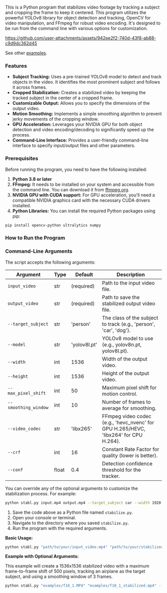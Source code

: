 This is a Python program that stabilizes video footage by tracking a subject and cropping the frame to keep it centered. This program utilizes the powerful YOLOv8 library for object detection and tracking, OpenCV for video manipulation, and FFmpeg for robust video encoding. It's designed to be run from the command line with various options for customization.



https://github.com/user-attachments/assets/942ee2f2-740d-43f8-ab88-c9d9dc362d45



See other [examples](https://github.com/hunterchen7/stabl/tree/main/examples).

### Features

- **Subject Tracking:** Uses a pre-trained YOLOv8 model to detect and track objects in the video. It identifies the most prominent subject and follows it across frames.
- **Cropped Stabilization:** Creates a stabilized video by keeping the tracked subject in the center of a cropped frame.
- **Customizable Output:** Allows you to specify the dimensions of the output video.
- **Motion Smoothing:** Implements a simple smoothing algorithm to prevent jerky movements of the cropping window.
- **GPU Acceleration:** Leverages your NVIDIA GPU for both object detection and video encoding/decoding to significantly speed up the process.
- **Command-Line Interface:** Provides a user-friendly command-line interface to specify input/output files and other parameters.

### Prerequisites

Before running the program, you need to have the following installed:

1.  **Python 3.8 or later**
2.  **FFmpeg:** It needs to be installed on your system and accessible from the command line. You can download it from [ffmpeg.org](https://ffmpeg.org/download.html).
3.  **NVIDIA GPU with CUDA support:** For GPU acceleration, you'll need a compatible NVIDIA graphics card with the necessary CUDA drivers installed.
4.  **Python Libraries:** You can install the required Python packages using pip:

```bash
pip install opencv-python ultralytics numpy
```

### How to Run the Program

### Command-Line Arguments

The script accepts the following arguments:

| Argument            | Type    | Default      | Description |
|---------------------|---------|--------------|-------------|
| `input_video`       | str     | (required)   | Path to the input video file. |
| `output_video`      | str     | (required)   | Path to save the stabilized output video file. |
| `--target_subject`  | str     | 'person'     | The class of the subject to track (e.g., 'person', 'car', 'dog'). |
| `--model`           | str     | 'yolov8l.pt' | YOLOv8 model to use (e.g., yolov8n.pt, yolov8l.pt). |
| `--width`           | int     | 1536         | Width of the output video. |
| `--height`          | int     | 1536         | Height of the output video. |
| `--max_pixel_shift` | int     | 50           | Maximum pixel shift for motion control. |
| `--smoothing_window`| int     | 10           | Number of frames to average for smoothing. |
| `--video_codec`     | str     | 'libx265'    | FFmpeg video codec (e.g., 'hevc_nvenc' for GPU H.265/HEVC, 'libx264' for CPU H.264). |
| `--crf`             | int     | 16           | Constant Rate Factor for quality (lower is better). |
| `--conf`            | float   | 0.4          | Detection confidence threshold for the tracker. |

You can override any of the optional arguments to customize the stabilization process. For example:

```bash
python stabl.py input.mp4 output.mp4 --target_subject car --width 1920 --height 1080 --video_codec hevc_nvenc --crf 10 --conf 0.5
```


1.  Save the code above as a Python file named `stabilize.py`.
2.  Open your console or terminal.
3.  Navigate to the directory where you saved `stabilize.py`.
4.  Run the program with the required arguments.

**Basic Usage:**

```bash
python stabl.py "path/to/your/input_video.mp4" "path/to/your/stabilized_video.mp4"
```

**Example with Optional Arguments:**

This example will create a 1536x1536 stabilized video with a maximum frame-to-frame shift of 500 pixels, tracking an airplane as the target subject, and using a smoothing window of 3 frames.

```bash
python stabl.py "examples/f18_1.MP4" "examples/f18_1_stabilized.mp4" --width 1536 --height 1536 --target_subject airplane --smoothing_window 3 --max_pixel_shift 500

```
